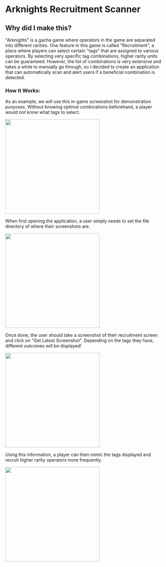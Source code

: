 # Arknights Recruitment Scanner

## Why did I make this?
"Arknights" is a gacha game where operators in the game are separated into different rarities. One feature in this game is called "Recruitment", a place where players can select certain "tags" that are assigned to various operators. By selecting very specific tag combinations, higher rarity units can be guaranteed. However, the list of combinations is very extensive and takes a while to manually go through, so I decided to create an application that can automatically scan and alert users if a beneficial combination is detected.

### How It Works:
As an example, we will use this in-game screenshot for demonstration purposes. Without knowing optimal combinations beforehand, a player would not know what tags to select.
  
<img src="https://user-images.githubusercontent.com/72150281/210173901-b9571ba2-aa92-48cb-8620-160ea479e085.png" height="300">
  
When first opening the application, a user simply needs to set the file directory of where their screenshots are.
  
<img src="https://user-images.githubusercontent.com/72150281/210173541-89f11465-7e36-4429-8a75-d4bae2885583.PNG" height="300">
  
Once done, the user should take a screenshot of their recruitment screen and click on "Get Latest Screenshot". Depending on the tags they have, different outcomes will be displayed!
  
<img src="https://user-images.githubusercontent.com/72150281/210173875-3084e092-d50f-4eea-ac36-6dfb900daac9.png" height="300">
  
Using this information, a player can then mimic the tags displayed and recruit higher rarity operators more frequently.
  
<img src="https://user-images.githubusercontent.com/72150281/210173939-6b3b70b7-e115-4923-a5fc-9fea771c253f.png" height="300">
